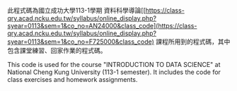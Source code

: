 此程式碼為國立成功大學113-1學期 資料科學導論[[https://class-qry.acad.ncku.edu.tw/syllabus/online_display.php?syear=0113&sem=1&co_no=AN24000&class_code](https://class-qry.acad.ncku.edu.tw/syllabus/online_display.php?syear=0113&sem=1&co_no=F725000&class_code) 課程所用到的程式碼，其中包含課堂練習、回家作業的程式碼。


This code is used for the course "INTRODUCTION TO DATA SCIENCE" at National Cheng Kung University (113-1 semester). It includes the code for class exercises and homework assignments.
